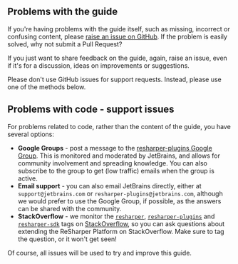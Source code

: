[//]: # (title: Getting Help)

## Problems with the guide

If you're having problems with the guide itself, such as missing, incorrect or confusing content, please [raise an issue on GitHub](https://github.com/JetBrains/resharper-devguide/issues). If the problem is easily solved, why not submit a Pull Request?

If you just want to share feedback on the guide, again, raise an issue, even if it's for a discussion, ideas on improvements or suggestions.

Please don't use GitHub issues for support requests. Instead, please use one of the methods below.

## Problems with code - support issues

For problems related to code, rather than the content of the guide, you have several options:

* **Google Groups** - post a message to the [resharper-plugins Google Group](https://groups.google.com/d/forum/resharper-plugins). This is monitored and moderated by JetBrains, and allows for community involvement and spreading knowledge. You can also subscribe to the group to get (low traffic) emails when the group is active.
* **Email support** - you can also email JetBrains directly, either at `support@jetbrains.com` or `resharper-plugins@jetbrains.com`, although we would prefer to use the Google Group, if possible, as the answers can be shared with the community.
* **StackOverflow** - we monitor the [`resharper`](http://stackoverflow.com/questions/tagged/resharper), [`resharper-plugins`](http://stackoverflow.com/questions/tagged/resharper-plugins) and [`resharper-sdk`](http://stackoverflow.com/questions/tagged/resharper-sdk) tags on [StackOverflow](http://stackoverflow.com), so you can ask questions about extending the ReSharper Platform on StackOverflow. Make sure to tag the question, or it won't get seen!

Of course, all issues will be used to try and improve this guide.